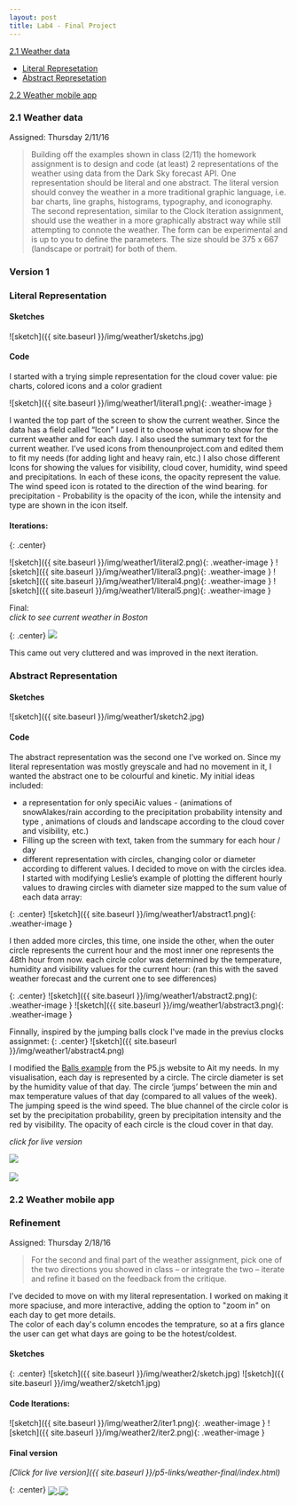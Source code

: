 ```yaml
---
layout: post
title: Lab4 - Final Project
---
```

[2.1 Weather data](#weather-data)  

 - [Literal Represetation](#weather-literal)  
 - [Abstract Represetation](#weather-abstract)  

[2.2 Weather mobile app](#weather-mobile)

<a name="weather-data"></a>

### 2.1 Weather data
Assigned: Thursday 2/11/16  

> Building off the examples shown in class (2/11) the homework assignment is to design and code (at least) 2 representations of the weather using data from the Dark Sky forecast API. One representation should be literal and one abstract. The literal version should convey the weather in a more traditional graphic language, i.e. bar charts, line graphs, histograms, typography, and iconography. The second representation, similar to the Clock Iteration assignment, should use the weather in a more graphically abstract way while still attempting to connote the weather. The form can be experimental and is up to you to define the parameters. The size should be 375 x 667 (landscape or portrait) for both of them.  

### Version 1  

<a name="weather-literal"></a>

### Literal Representation  

#### Sketches

![sketch]({{ site.baseurl }}/img/weather1/sketchs.jpg)

  
  
#### Code 

I started with a trying simple representation for the cloud cover value: pie charts, colored icons and a color gradient
  
![sketch]({{ site.baseurl }}/img/weather1/literal1.png){: .weather-image }

I wanted the top part of the screen to show the current weather.
Since the data has a field called “Icon” I used it to choose what icon to show for the current weather and for each day.
I also used the summary text for the current weather.
I’ve used icons from thenounproject.com and edited them to fit my needs (for adding light and heavy rain, etc.)
I also chose different Icons for showing the values for visibility, cloud cover, humidity, wind speed and precipitations.
In each of these icons, the opacity represent the value.
The wind speed icon is rotated to the direction of the wind bearing. for precipitation -
Probability is the opacity of the icon, while the intensity and type are shown in the icon itself.

#### Iterations:

{: .center}

![sketch]({{ site.baseurl }}/img/weather1/literal2.png){: .weather-image }
![sketch]({{ site.baseurl }}/img/weather1/literal3.png){: .weather-image }
![sketch]({{ site.baseurl }}/img/weather1/literal4.png){: .weather-image }
![sketch]({{ site.baseurl }}/img/weather1/literal5.png){: .weather-image }

Final:  
*click to see current weather in Boston*

{: .center}
<a target="_blank" href="{{ site.baseurl }}/p5-links/weather-literal/index.html">
  <img class="weather-image" src="{{ site.baseurl }}/img/weather1/literal6.png">
</a>

This came out very cluttered and was improved in the next iteration.

<!-- Code
![weater literal representation, v1]({{ site.baseurl }}/p5-links/Jasmin_Rubinovitz_weather_literal/index.html) -->
<a name="weather-abstract"></a>

### Abstract Representation  

#### Sketches

![sketch]({{ site.baseurl }}/img/weather1/sketch2.jpg)


#### Code 

The abstract representation was the second one I’ve worked on.
Since my literal representation was mostly greyscale and had no movement in it, I wanted the abstract one to be colourful and kinetic.
My initial ideas included:
- a representation for only speciAic values - (animations of snowAlakes/rain according
to the precipitation probability intensity and type , animations of clouds and landscape according to the cloud cover and visibility, etc.)
- Filling up the screen with text, taken from the summary for each hour / day
- different representation with circles, changing color or diameter according to different values.
I decided to move on with the circles idea.
I started with modifying Leslie’s example of plotting the different hourly values to drawing circles with diameter size mapped to the sum value of each data array:

{: .center}
![sketch]({{ site.baseurl }}/img/weather1/abstract1.png){: .weather-image }


I then added more circles, this time, one inside the other, when the outer circle represents the current hour and the most inner one represents the 48th hour from now. each circle color was determined by the temperature, humidity and visibility values for the current hour: (ran this with the saved weather forecast and the current one to see differences)

{: .center}
![sketch]({{ site.baseurl }}/img/weather1/abstract2.png){: .weather-image }
![sketch]({{ site.baseurl }}/img/weather1/abstract3.png){: .weather-image }

Finnally, inspired by the jumping balls clock I've made in the previus clocks assignmet:
{: .center}
![sketch]({{ site.baseurl }}/img/weather1/abstract4.png)

I modified the [Balls example](http://p5js.org/examples/examples/Mobile_Shake_Ball_Bounce.php) from the P5.js website to Ait my needs. 
In my visualisation, each day is represented by a circle.
The circle diameter is set by the humidity value of that day.
The circle ‘jumps’ between the min and max temperature values of that day (compared to all values of the week).
The jumping speed is the wind speed.
The blue channel of the circle color is set by the precipitation probability, green by precipitation intensity and the red by visibility.
The opacity of each circle is the cloud cover in that day.

*click for live version*

<a target="_blank" href="{{ site.baseurl }}/p5-links/weather-abstract/index.html">
  <img align="center" src="{{ site.baseurl }}/img/weather1/abstract5.png">
</a>
<br>
<br>
<a target="_blank" href="{{ site.baseurl }}/p5-links/weather-abstract/index.html">
  <img align="center" src="{{ site.baseurl }}/img/weather1/abstract6.png">
</a>

<a name="weather-mobile"></a>

### 2.2 Weather mobile app

### Refinement
 
Assigned: Thursday 2/18/16

>For the second and final part of the weather assignment, pick one of the two directions you showed in class – or integrate the two – iterate and refine it based on the feedback from the critique.


I've decided to move on with my literal representation.
I worked on making it more spaciuse, and more interactive, adding the option to "zoom in" on each day to get more details.  
The color of each day's column encodes the temprature, so at a firs glance the user can get what days are going to be the hotest/coldest.

#### Sketches
{: .center}
![sketch]({{ site.baseurl }}/img/weather2/sketch.jpg) 
![sketch]({{ site.baseurl }}/img/weather2/sketch1.jpg)

#### Code Iterations:

![sketch]({{ site.baseurl }}/img/weather2/iter1.png){: .weather-image }
![sketch]({{ site.baseurl }}/img/weather2/iter2.png){: .weather-image }

#### Final version
*[Click for live version]({{ site.baseurl }}/p5-links/weather-final/index.html)*

{: .center}
<a target="_blank" href="{{ site.baseurl }}/p5-links/weather-final/index.html">
  <img class="weather-image" align="center" src="{{ site.baseurl }}/img/weather2/final1.png">
</a>
<a target="_blank" href="{{ site.baseurl }}/p5-links/weather-final/index.html">
  <img class="weather-image" align="center" src="{{ site.baseurl }}/img/weather2/final2.png">
</a>
